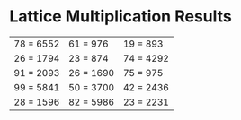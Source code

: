 # Lattice Multiplication Results

|   |   |   |
|---|---|---|
| 78 = 6552 | 61 = 976 | 19 = 893 |
| 26 = 1794 | 23 = 874 | 74 = 4292 |
| 91 = 2093 | 26 = 1690 | 75 = 975 |
| 99 = 5841 | 50 = 3700 | 42 = 2436 |
| 28 = 1596 | 82 = 5986 | 23 = 2231 |
